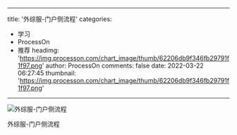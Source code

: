 
---
title: '外综服-门户侧流程'
categories: 
 - 学习
 - ProcessOn
 - 推荐
headimg: 'https://img.processon.com/chart_image/thumb/62206db9f346fb29791f1f97.png'
author: ProcessOn
comments: false
date: 2022-03-22 06:27:45
thumbnail: 'https://img.processon.com/chart_image/thumb/62206db9f346fb29791f1f97.png'
---

<div>   
<img class="thumb" alt="外综服-门户侧流程" src="https://img.processon.com/chart_image/thumb/62206db9f346fb29791f1f97.png" referrerpolicy="no-referrer">
<p>外综服-门户侧流程</p>  
</div>
            